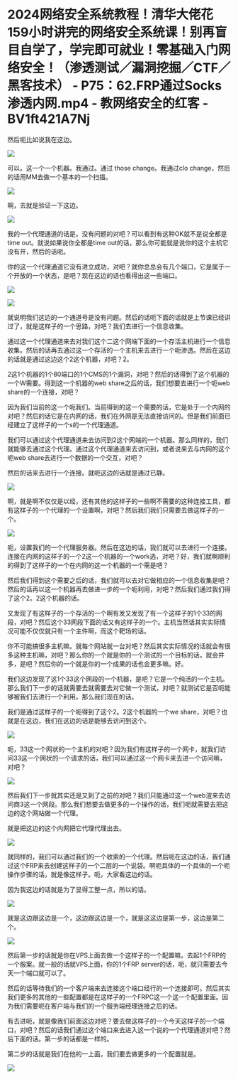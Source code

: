 # 2024网络安全系统教程！清华大佬花159小时讲完的网络安全系统课！别再盲目自学了，学完即可就业！零基础入门网络安全！（渗透测试／漏洞挖掘／CTF／黑客技术） - P75：62.FRP通过Socks渗透内网.mp4 - 教网络安全的红客 - BV1ft421A7Nj

然后呃比如说我在这边。

![](img/9add4479521e44cabfd38165e523f953_1.png)

可以。这一个一个机器。我通过。通过 those change。我通过clo change，然后的话用MM去做一个基本的一个扫描。



![](img/9add4479521e44cabfd38165e523f953_3.png)

啊，去就是验证一下这边。

![](img/9add4479521e44cabfd38165e523f953_5.png)

我的一个代理通道的话是。没有问题的对吧？可以看到有这种OK就不是说全都是time out。就说如果说你全都是time out的话，那么你可能就是说你的这个主机它没有开，然后的话呃。

你的这一个代理通道它没有进立成功，对吧？就你总总会有几个端口，它是属于一个开放的一个状态，是吧？现在这边的话也看得出这一些端口。



![](img/9add4479521e44cabfd38165e523f953_7.png)

![](img/9add4479521e44cabfd38165e523f953_8.png)

就说明我们这边的一个通道号是没有问题。然后的话呃下面的话就是上节课已经讲过了，就是这样子的一个思路，对吧？我们去进行一个信息收集。

通过这一个代理通道来去对我们这个二这个网端下面的一个存活主机进行一个信息收集。然后的话再去通过这一个存活的一个主机来去进行一个呃渗透。然后在这边的话就是通过这边这个2这个机器，对吧？2。

2这1个机器的1个80端口的1个CMS的1个漏洞，对吧？然后的话得到了这个机器的一个W需要。得到这一个机器的web share之后的话，我们想要去进行一个呃web share的一个连接，对吧？

因为我们当前的这一个呃我们。当前得到的这一个需要的话，它是处于一个内网的对吧？然后的话它是在内网的话，我们在外网是无法直接访问的。但是我们前面已经建立了这样子的一个s的一个代理通道。

我们可以通过这个代理通道来去访问到2这个网端的一个机器。那么同样的，我们就能够去通过这个代理。通过这个代理通道来去访问到，或者说来去与内网的这个呃web share去进行一个数据的一个交互，对吧？

然后的话来去进行一个连接。就呃这边的话就是通过已静。

![](img/9add4479521e44cabfd38165e523f953_10.png)

啊，就是啊不仅仅是以经，还有其他的这样子的一些啊不需要的这种连接工具，都有这样子的一个代理的一个设置啊，对吧？然后我们我们只需要去做这样子的一个。



![](img/9add4479521e44cabfd38165e523f953_12.png)

呃，设置我们的一个代理服务器。然后在这边的话，我们就可以去进行一个连接。连接在内网的这样子的一个2这一个机器的一个work选，对吧？好，我们就啊顺利的得到了这样子的一个在内网的这一个机器的一个需是吧？

然后我们得到这个需要之后的话，我们就可以去对它做相应的一个信息收集是吧？然后的话再以这一个机器再去做进一步的一个呃利用，对吧？然后我们通过我们得了这个2。2这个机器的话。

又发现了有这样子的一个存活的一个啊有发又发现了有一个这样子的1个33的网段，对吧？然后这个33网段下面的话又有这样子的一个。主机当然话其实实际情况可能不仅仅就只有一个主件啊，而这个靶场的话。

你不可能搞很多主机嘛。就每个网站就一台对吧？然后其实实际情况的话就会有很多这种主机嘛，对吧？那么你的一个就是你的一个测试的一个目标的话，就会并多，是吧？然后你的一个就是你的一个成果的话也会更多嘛。好。

我们这边发现了这1个33这个网段的一个机器，是吧？它是一个纯活的一个主机。那么我们下一步的话就需要去就需要去对它做一个测试，对吧？就测试它是否呃能够被我们去进行一个利用。那么我们现在的话。

我们是通过这样子的一个呃得到了这个2。2这个机器的一个we share，对吧？也就是在这边，我们在这边的话是能够去访问到这个。



![](img/9add4479521e44cabfd38165e523f953_14.png)

呃，33这一个网状的一个主机的对吧？因为我们有这样子的一个网卡，就我们访问33这一个网状的一个请求的话，我们可以通过这一个网卡来去进一个访问嘛，对吧？



![](img/9add4479521e44cabfd38165e523f953_16.png)

然后我们下一步就其实还是又到了之前的对吧？我们只能通过这一个web渲来去访问商3这一个网段。那么我们想要去做更多的一个操作的话，我们呃就需要去把这边的这个网站做一个代理。

就是把这边的这个内网把它代理代理出去。

![](img/9add4479521e44cabfd38165e523f953_18.png)

就同样的，我们可以通过我们的一个收索的一个代理。然后呃在这边的话，我们通过这个FRP来去创建这样子的一个二层的一个说袋。啊呃具体的一个具体的一个呃操作步骤的话，就是像这样子。呃，大家看这边的话。

因为我这边的话就是为了显得工整一点，所以的话。

![](img/9add4479521e44cabfd38165e523f953_20.png)

就是这边跟这边是一个，这边跟这边是一个，就是这这边是第一步，这边是第二个。

![](img/9add4479521e44cabfd38165e523f953_22.png)

然后第一步的话就是你在VPS上面去做一个这样子的一个配置嘛。去起1个FRP的一个服案。就一般的话就VPS上面，你的1个FRP server的话，呃，就只需要去今天一个端口就可以了。

然后的话等待我们的一个客户端来去连接这个端口经行的一个连接即可。然后其实我们更多的其他的一些配置都是在这样子的一个FRPC这一个这一个配置里面。因为我们需要呃在客户端与我们的一个服务端经理连接之后的话。

有去进呃，就是像我们前面这边对吧？要去做这样子的一个今天这样子的一个端口，对吧？然后的话我们通过这个端口来去进入这一个说的一个代理通道对吧？然后下面的话。第一步的话都是一样的。

第二步的话就是我们在他的一上面，我们要去做更多的一个配置就是。

![](img/9add4479521e44cabfd38165e523f953_24.png)